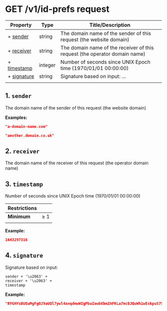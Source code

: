 # GET /v1/id-prefs request

| Property                   | Type    | Title/Description                                                          |
| -------------------------- | ------- | -------------------------------------------------------------------------- |
| + [sender](#sender )       | string  | The domain name of the sender of this request (the website domain)         |
| + [receiver](#receiver )   | string  | The domain name of the receiver of this request (the operator domain name) |
| + [timestamp](#timestamp ) | integer | Number of seconds since UNIX Epoch time (1970/01/01 00:00:00)              |
| + [signature](#signature ) | string  | Signature based on input: ...                                              |
|                            |         |                                                                            |

## <a name="sender"></a>1. `sender`

The domain name of the sender of this request (the website domain)

**Examples:** 

```json
"a-domain-name.com"
```

```json
"another.domain.co.uk"
```

## <a name="receiver"></a>2. `receiver`

The domain name of the receiver of this request (the operator domain name)

## <a name="timestamp"></a>3. `timestamp`

Number of seconds since UNIX Epoch time (1970/01/01 00:00:00)

| Restrictions |        |
| ------------ | ------ |
| **Minimum**  | &ge; 1 |
|              |        |

**Example:** 

```json
1643297316
```

## <a name="signature"></a>4. `signature`

Signature based on input:
```
sender + '\u2063' +
receiver + '\u2063' +
timestamp
```

**Example:** 

```json
"RYGHYsBUEwMgFgOJ9aUQl7ywl4xnqdmwWIgPbaIowbXbmZAFKLa7mcBJQuWh1wEskpu57SHn2mmCF6V5+cESgw=="
```

